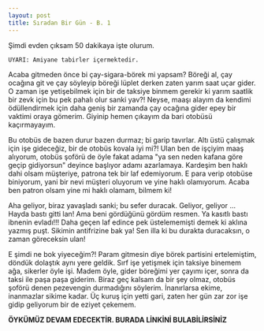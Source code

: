 ```yaml
---
layout: post
title: Sıradan Bir Gün - B. 1
---
```


Şimdi evden çıksam 50 dakikaya işte olurum.

`UYARI: Amiyane tabirler içermektedir.`

Acaba gitmeden önce bi çay-sigara-börek mi yapsam? Böreği al, çay ocağına git ve çay söyleyip böreği lüplet derken zaten yarım saat uçar gider. O zaman işe yetişebilmek için bir de taksiye binmem gerekir ki yarım saatlik bir zevk için bu pek pahalı olur sanki yav?! Neyse, maaşı alayım da kendimi ödüllendirmek için daha geniş bir zamanda çay ocağına gider epey bir vaktimi oraya gömerim. Giyinip hemen çıkayım da bari otobüsü kaçırmayayım.

Bu otobüs de bazen durur bazen durmaz; bi garip tavırlar. Altı üstü çalışmak için işe gideceğiz, bir de otobüs kovala iyi mi?! Ulan ben de işçiyim maaş alıyorum, otobüs şoförü de öyle fakat adama "ya sen neden kafana göre geçip gidiyorsun" deyince başlıyor adamı azarlamaya. Kardeşim ben haklı dahi olsam müşteriye, patrona tek bir laf edemiyorum. E para verip otobüse biniyorum, yani bir nevi müşteri oluyorum ve yine haklı olamıyorum. Acaba ben patron olsam yine mi haklı olamam, bilmem ki!

Aha geliyor, biraz yavaşladı sanki; bu sefer duracak. Geliyor, geliyor ... Hayda bastı gitti lan! Ama beni gördüğünü gördüm resmen. Ya kasıtlı bastı ibnenin evladı!!! Daha geçen laf edince pek üstelememişti demek ki aklına yazmış puşt. Sikimin antifrizine bak ya! Sen illa ki bu durakta duracaksın, o zaman göreceksin ulan!

E şimdi ne bok yiyeceğim?! Param gitmesin diye börek partisini ertelemiştim, döndük dolaştık aynı yere geldik. Sırf işe yetişmek için taksiye binemem ağa, sikerler öyle işi. Madem öyle, gider böreğimi yer çayımı içer, sonra da taksi ile paşa paşa giderim. Biraz geç kalsam da bir şey olmaz, otobüs şoförü denen pezevengin durmadığını söylerim. İnanırlarsa ekime, inanmazlar sikime kadar. Üç kuruş için yetti gari, zaten her gün zar zor işe gidip geliyorum bir de eziyet çekemem.

**ÖYKÜMÜZ DEVAM EDECEKTİR. BURADA LİNKİNİ BULABİLİRSİNİZ**